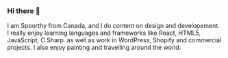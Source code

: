 ### Hi there 👋

I am Spoorthy from Canada, and I do content on design and developement. I really enjoy learning languages and frameworks like React, HTML5, JavaScript, C Sharp. as well as work in WordPress, Shopify and commercial projects. I also enjoy painting and travelling around the world.


